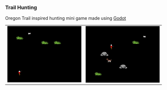 ### Trail Hunting


Oregon Trail inspired hunting mini game made using [Godot](https://godotengine.org/)

|||
|:--|--:|
| ![image alt <](/Images/Preview1.png?raw=true "Preview 1") |  ![image alt >](/Images/Preview2.png?raw=true "Preview 2") |
